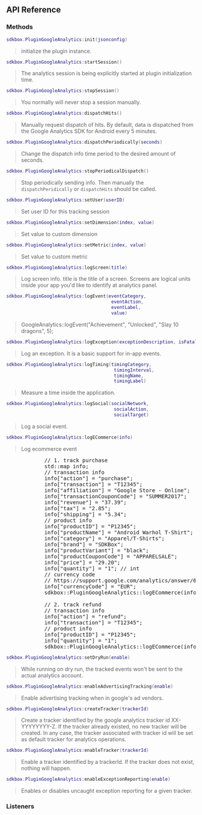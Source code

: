 ## API Reference

### Methods
```lua
sdkbox.PluginGoogleAnalytics:init(jsonconfig)
```
> initialize the plugin instance.

```lua
sdkbox.PluginGoogleAnalytics:startSession()
```
> The analytics session is being explicitly started at plugin initialization time.

```lua
sdkbox.PluginGoogleAnalytics:stopSession()
```
> You normally will never stop a session manually.

```lua
sdkbox.PluginGoogleAnalytics:dispatchHits()
```
> Manually request dispatch of hits. By default, data is dispatched from the
Google Analytics SDK for Android every 5 minutes.

```lua
sdkbox.PluginGoogleAnalytics:dispatchPeriodically(seconds)
```
> Change the dispatch info time period to the desired amount of seconds.

```lua
sdkbox.PluginGoogleAnalytics:stopPeriodicalDispatch()
```
> Stop periodically sending info. Then manually the <code>dispatchPeridically</code>
or <code>dispatchHits</code> should be called.

```lua
sdkbox.PluginGoogleAnalytics:setUser(userID)
```
> Set user ID for this tracking session

```lua
sdkbox.PluginGoogleAnalytics:setDimension(index, value)
```
> Set value to custom dimension

```lua
sdkbox.PluginGoogleAnalytics:setMetric(index, value)
```
> Set value to custom metric

```lua
sdkbox.PluginGoogleAnalytics:logScreen(title)
```
> Log screen info. title is the title of a screen. Screens are logical units
inside your app you'd like to identify at analytics panel.

```lua
sdkbox.PluginGoogleAnalytics:logEvent(eventCategory,
                                       eventAction,
                                       eventLabel,
                                       value)
```
> GoogleAnalytics::logEvent("Achievement", "Unlocked", "Slay 10 dragons", 5);

```lua
sdkbox.PluginGoogleAnalytics:logException(exceptionDescription, isFatal)
```
> Log an exception. It is a basic support for in-app events.

```lua
sdkbox.PluginGoogleAnalytics:logTiming(timingCategory,
                                        timingInterval,
                                        timingName,
                                        timingLabel)
```
> Measure a time inside the application.

```lua
sdkbox.PluginGoogleAnalytics:logSocial(socialNetwork,
                                        socialAction,
                                        socialTarget)
```
> Log a social event.

```lua
sdkbox.PluginGoogleAnalytics:logECommerce(info)
```
> Log ecommerce event

<pre>
            // 1. track purchase
            std::map<std::string, std::string> info;
            // transaction info
            info["action"] = "purchase";
            info["transaction"] = "T12345";
            info["affiliation"] = "Google Store - Online";
            info["transactionCouponCode"] = "SUMMER2017";
            info["revenue"] = "37.39";
            info["tax"] = "2.85";
            info["shipping"] = "5.34";
            // product info
            info["productID"] = "P12345";
            info["productName"] = "Android Warhol T-Shirt";
            info["category"] = "Apparel/T-Shirts";
            info["brand"] = "SDKBox";
            info["productVariant"] = "black";
            info["productCouponCode"] = "APPARELSALE";
            info["price"] = "29.20";
            info["quantity"] = "1"; // int
            // currency code
            // https://support.google.com/analytics/answer/6205902?#supported-currencies
            info["currencyCode"] = "EUR";
            sdkbox::PluginGoogleAnalytics::logECommerce(info);

            // 2. track refund
            // transaction info
            info["action"] = "refund";
            info["transaction"] = "T12345";
            // product info
            info["productID"] = "P12345";
            info["quantity"] = "1";
            sdkbox::PluginGoogleAnalytics::logECommerce(info);
</pre>

```lua
sdkbox.PluginGoogleAnalytics:setDryRun(enable)
```
> While running on dry run, the tracked events won't be sent to the actual
analytics account.

```lua
sdkbox.PluginGoogleAnalytics:enableAdvertisingTracking(enable)
```
> Enable advertising tracking when in google's ad vendors.

```lua
sdkbox.PluginGoogleAnalytics:createTracker(trackerId)
```
> Create a tracker identified by the google analytics tracker id XX-YYYYYYYY-Z.
If the tracker already existed, no new tracker will be created. In any case, the
tracker associated with tracker id will be set as default tracker for  analytics
operations.

```lua
sdkbox.PluginGoogleAnalytics:enableTracker(trackerId)
```
> Enable a tracker identified by a trackerId. If the tracker does not exist,
nothing will happen.

```lua
sdkbox.PluginGoogleAnalytics:enableExceptionReporting(enable)
```
> Enables or disables uncaught exception reporting for a given tracker.


### Listeners

